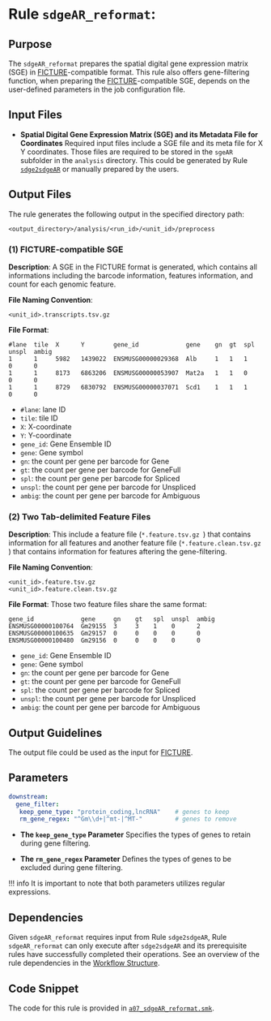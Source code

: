 # Rule `sdgeAR_reformat`:

## Purpose
The `sdgeAR_reformat` prepares the spatial digital gene expression matrix (SGE) in [FICTURE](https://seqscope.github.io/ficture/)-compatible format. This rule also offers gene-filtering function, when preparing the [FICTURE](https://seqscope.github.io/ficture/)-compatible SGE, depends on the user-defined parameters in the job configuration file.

## Input Files
* **Spatial Digital Gene Expression Matrix (SGE) and its Metadata File for Coordinates**
Required input files include a SGE file and its meta file for X Y coordinates. Those files are required to be stored in the `sgeAR` subfolder in the `analysis` directory. This could be generated by Rule [`sdge2sdgeAR`](./sdge2sdgeAR.md) or manually prepared by the users.

## Output Files
The rule generates the following output in the specified directory path:
```
<output_directory>/analysis/<run_id>/<unit_id>/preprocess
```

### (1) FICTURE-compatible SGE

**Description**: A SGE in the FICTURE format is generated, which contains all informations including the barcode information, features information, and count for each genomic feature. 

**File Naming Convention**: 
```
<unit_id>.transcripts.tsv.gz
```

**File Format**:
```
#lane  tile  X      Y        gene_id             gene    gn  gt  spl  unspl  ambig
1      1     5982   1439022  ENSMUSG00000029368  Alb     1   1   1    0      0
1      1     8173   6863206  ENSMUSG00000053907  Mat2a   1   1   0    0      0
1      1     8729   6830792  ENSMUSG00000037071  Scd1    1   1   1    0      0
```

 * `#lane`: lane ID
 * `tile`: tile ID
 * `X`: X-coordinate
 * `Y`: Y-coordinate
 * `gene_id`: Gene Ensemble ID
 * `gene`: Gene symbol
 * `gn`: the count per gene per barcode for Gene
 * `gt`: the count per gene per barcode for GeneFull
 * `spl`: the count per gene per barcode for Spliced
 * `unspl`: the count per gene per barcode for Unspliced
 * `ambig`: the count per gene per barcode for Ambiguous

### (2) Two Tab-delimited Feature Files
**Description**: This include a feature file (`*.feature.tsv.gz `) that contains information for all features and another feature file (`*.feature.clean.tsv.gz `) that contains information for features aftering the gene-filtering.

**File Naming Convention**:
```
<unit_id>.feature.tsv.gz 
<unit_id>.feature.clean.tsv.gz
```

**File Format**:
Those two feature files share the same format:

```
gene_id             gene     gn    gt   spl  unspl  ambig
ENSMUSG00000100764  Gm29155  3     3    1    0      2
ENSMUSG00000100635  Gm29157  0     0    0    0      0
ENSMUSG00000100480  Gm29156  0     0    0    0      0
```

 * `gene_id`: Gene Ensemble ID
 * `gene`: Gene symbol
 * `gn`: the count per gene per barcode for Gene
 * `gt`: the count per gene per barcode for GeneFull
 * `spl`: the count per gene per barcode for Spliced
 * `unspl`: the count per gene per barcode for Unspliced
 * `ambig`: the count per gene per barcode for Ambiguous

## Output Guidelines
The output file could be used as the input for [FICTURE](https://seqscope.github.io/ficture/).

## Parameters
```yaml
downstream:               
  gene_filter:            
   keep_gene_type: "protein_coding,lncRNA"    # genes to keep
   rm_gene_regex: "^Gm\\d+|^mt-|^MT-"         # genes to remove
```

* **The `keep_gene_type` Parameter**
Specifies the types of genes to retain during gene filtering. 

* **The `rm_gene_regex` Parameter**
Defines the types of genes to be excluded during gene filtering. 

!!! info
    It is important to note that both parameters utilizes regular expressions.

## Dependencies
Given `sdgeAR_reformat` requires input from Rule `sdge2sdgeAR`, Rule `sdgeAR_reformat` can only execute after `sdge2sdgeAR` and its prerequisite rules have successfully completed their operations. See an overview of the rule dependencies in the [Workflow Structure](../../home/workflow_structure.md).

## Code Snippet
The code for this rule is provided in [`a07_sdgeAR_reformat.smk`](https://github.com/seqscope/NovaScope/blob/main/rules/a07_sdgeAR_reformat.smk).
